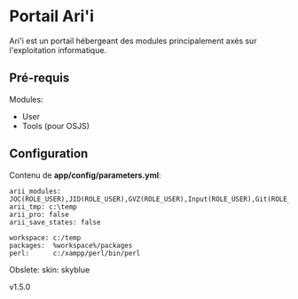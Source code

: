Portail Ari'i
=============
Ari'i est un portail hébergeant des modules principalement axés sur l'exploitation informatique. 

Pré-requis
----------
Modules:
- User
- Tools (pour OSJS)

Configuration
-------------

Contenu de **app/config/parameters.yml**:

    arii_modules:   JOC(ROLE_USER),JID(ROLE_USER),GVZ(ROLE_USER),Input(ROLE_USER),Git(ROLE_USER),Time(ROLE_USER),Config(ROLE_ADMIN),Admin(ROLE_ADMIN)
    arii_tmp: c:\temp
    arii_pro: false
    arii_save_states: false

    workspace: c:/temp
    packages:  %workspace%/packages
    perl:      c:/xampp/perl/bin/perl

Obslete:
    skin: skyblue

v1.5.0
